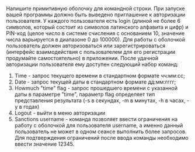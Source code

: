 Напишите примитивную оболочку для командной строки. При запуске вашей
программы должно быть выведено приглашение к авторизации пользователя. У
каждого пользователя есть login (длиной не более 6 символов, который состоит из
символов латинского алфавита и цифр) и PIN-код (целое число в системе счисления c
основанием 10, значение числа варьируется в диапазоне 0 до 100000). Для работы с
оболочкой пользователь должен авторизоваться или зарегистрироваться (интерфейс
взаимодействия с пользователем для его регистрации продумайте самостоятельно) в
приложении. После удачной авторизации пользователя ему доступен следующий набор
команд:
1) Time - запрос текущего времени в стандартном формате чч:мм:сс;
2) Date - запрос текущей даты в стандартном формате дд:мм:гггг;
3) Howmuch "time" flag - запрос прошедшего времени с указанной даты в
параметре "time", параметр flag определяет тип представления результата (-s в
секундах, -m в минутах, -h в часах, -y в годах)
4) Logout - выйти в меню авторизации
5) Sanctions username <number> - команда позволяет ввести ограничения на работу
с оболочкой для пользователя username, а именно данный пользователь не может
в одном сеансе выполнить более <number> запросов. Для подтверждения
ограничений после ввода команды необходимо ввести значение 12345.